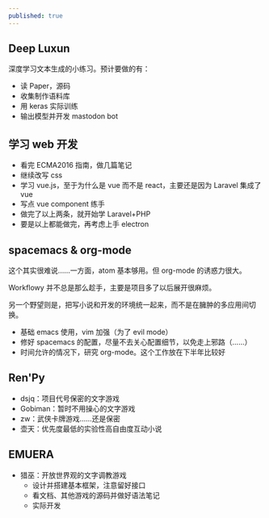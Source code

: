 ```yaml
---
published: true
---
```

## Deep Luxun

深度学习文本生成的小练习。预计要做的有：
- 读 Paper，源码
- 收集制作语料库
- 用 keras 实际训练
- 输出模型并开发 mastodon bot

## 学习 web 开发

- 看完 ECMA2016 指南，做几篇笔记
- 继续改写 css
- 学习 vue.js，至于为什么是 vue 而不是 react，主要还是因为 Laravel 集成了 vue
- 写点 vue component 练手
- 做完了以上两条，就开始学 Laravel+PHP
- 要是以上都能做完，再考虑上手 electron

## spacemacs & org-mode

这个其实很难说……一方面，atom 基本够用。但 org-mode 的诱惑力很大。

Workflowy 并不总是那么趁手，主要是项目多了以后展开很麻烦。

另一个野望则是，把写小说和开发的环境统一起来，而不是在臃肿的多应用间切换。

- 基础 emacs 使用，vim 加强（为了 evil mode）
- 修好 spacemacs 的配置，尽量不去关心配置细节，以免走上邪路（……）
- 时间允许的情况下，研究 org-mode。这个工作放在下半年比较好

## Ren'Py

- dsjq：项目代号保密的文字游戏
- Gobiman：暂时不用操心的文字游戏
- zw：武侠卡牌游戏……还是保密
- 壶天：优先度最低的实验性高自由度互动小说

## EMUERA

- 猎巫：开放世界观的文字调教游戏
	- 设计并搭建基本框架，注意留好接口
    - 看文档、其他游戏的源码并做好语法笔记
    - 实际开发
